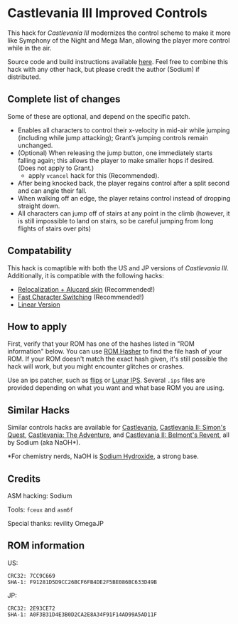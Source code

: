 # Castlevania III Improved Controls

This hack for *Castlevania III* modernizes the control scheme to make it more
like Symphony of the Night and Mega Man, allowing the player more
control while in the air.

Source code and build instructions available [here](https://github.com/nstbayless/CV1-controls). Feel free to combine this hack with any other hack, but please credit the author (Sodium) if distributed.

## Complete list of changes

Some of these are optional, and depend on the specific patch.

- Enables all characters to control their x-velocity in mid-air while jumping (including while jump attacking); Grant’s jumping controls remain unchanged. 
- (Optional) When releasing the jump button, one immediately starts falling again; this allows the player to make smaller hops if desired. (Does not apply to Grant.)
    - apply `vcancel` hack for this (Recommended).
- After being knocked back, the player regains control after a split second and can angle their fall.
- When walking off an edge, the player retains control instead of dropping straight down.
- All characters can jump off of stairs at any point in the climb (however, it is still impossible to land on stairs, so be careful jumping from long flights of stairs over pits)

## Compatability

This hack is comaptible with both the US and JP versions of *Castlevania III*. Additionally, it is compatible with the following hacks:

- [Relocalization + Alucard skin](https://www.romhacking.net/hacks/1983/) (Recommended!)
- [Fast Character Switching](https://www.romhacking.net/hacks/8039/) (Recommended!)
- [Linear Version](https://www.romhacking.net/hacks/4735/)

## How to apply

First, verify that your ROM has one of the hashes listed in "ROM information" below. You can use [ROM Hasher](https://www.romhacking.net/utilities/1002/) to find the file hash of your ROM. If your ROM doesn't match the exact hash given, it's still possible the hack will work, but you might encounter glitches or crashes.

Use an ips patcher, such as [flips](https://www.smwcentral.net/?p=section&a=details&id=11474) or [Lunar IPS](https://www.romhacking.net/utilities/240/). Several `.ips` files are provided depending on what you want and what base ROM you are using.

## Similar Hacks

Similar controls hacks are available for [Castlevania](https://www.romhacking.net/hacks/3867/), [Castlevania II: Simon's Quest](https://www.romhacking.net/hacks/4150/), [Castlevania: The Adventure](https://www.romhacking.net/hacks/7083/), and [Castlevania II: Belmont's Revent](https://www.romhacking.net/hacks/6987/), all by Sodium (aka NaOH*).

*For chemistry nerds, NaOH is [Sodium Hydroxide](https://en.wikipedia.org/wiki/Sodium_hydroxide), a strong base.

## Credits

ASM hacking:
    Sodium

Tools:
    `fceux` and `asm6f`
    
Special thanks:
    revility
    OmegaJP

## ROM information

US:
```
CRC32: 7CC9C669
SHA-1: F91281D5D9CC26BCF6FB4DE2F5BE086BC633D49B
```

JP:
```
CRC32: 2E93CE72
SHA-1: A0F3B31D4E3B0D2CA2E8A34F91F14AD99A5AD11F
```